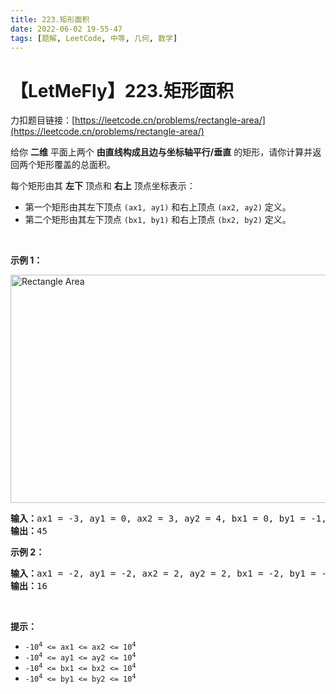 ```yaml
---
title: 223.矩形面积
date: 2022-06-02 19-55-47
tags: [题解, LeetCode, 中等, 几何, 数学]
---
```


# 【LetMeFly】223.矩形面积

力扣题目链接：[https://leetcode.cn/problems/rectangle-area/](https://leetcode.cn/problems/rectangle-area/)

<p>给你 <strong>二维</strong> 平面上两个 <strong>由直线构成且边与坐标轴平行/垂直</strong> 的矩形，请你计算并返回两个矩形覆盖的总面积。</p>

<p>每个矩形由其 <strong>左下</strong> 顶点和 <strong>右上</strong> 顶点坐标表示：</p>

<div class="MachineTrans-Lines">
<ul>
	<li class="MachineTrans-lang-zh-CN">第一个矩形由其左下顶点 <code>(ax1, ay1)</code> 和右上顶点 <code>(ax2, ay2)</code> 定义。</li>
	<li class="MachineTrans-lang-zh-CN">第二个矩形由其左下顶点 <code>(bx1, by1)</code> 和右上顶点 <code>(bx2, by2)</code> 定义。</li>
</ul>
</div>

<p>&nbsp;</p>

<p><strong>示例 1：</strong></p>
<img alt="Rectangle Area" src="https://assets.leetcode.com/uploads/2021/05/08/rectangle-plane.png" style="width: 700px; height: 365px;" />
<pre>
<strong>输入：</strong>ax1 = -3, ay1 = 0, ax2 = 3, ay2 = 4, bx1 = 0, by1 = -1, bx2 = 9, by2 = 2
<strong>输出：</strong>45
</pre>

<p><strong>示例 2：</strong></p>

<pre>
<strong>输入：</strong>ax1 = -2, ay1 = -2, ax2 = 2, ay2 = 2, bx1 = -2, by1 = -2, bx2 = 2, by2 = 2
<strong>输出：</strong>16
</pre>

<p>&nbsp;</p>

<p><strong>提示：</strong></p>

<ul>
	<li><code>-10<sup>4</sup> &lt;= ax1 &lt;= ax2 &lt;= 10<sup>4</sup></code></li>
	<li><code>-10<sup>4</sup> &lt;= ay1 &lt;= ay2 &lt;= 10<sup>4</sup></code></li>
	<li><code>-10<sup>4</sup> &lt;= bx1 &lt;= bx2 &lt;= 10<sup>4</sup></code></li>
	<li><code>-10<sup>4</sup> &lt;= by1 &lt;= by2 &lt;= 10<sup>4</sup></code></li>
</ul>


    
